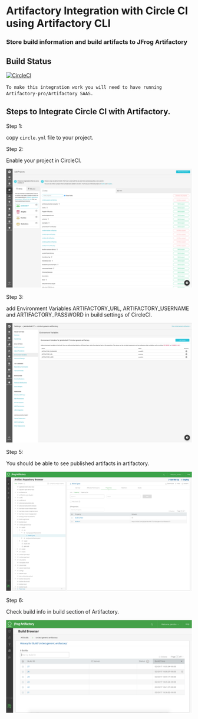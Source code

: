 # Artifactory Integration with Circle CI using Artifactory CLI
### Store build information and build artifacts to JFrog Artifactory
## Build Status

[![CircleCI](https://circleci.com/gh/jainishshah17/circleci-generic-artifactory.svg?style=svg)](https://circleci.com/gh/jainishshah17/circleci-generic-artifactory)

`To make this integration work you will need to have running Artifactory-pro/Artifactory SAAS.`

## Steps to Integrate Circle CI with Artifactory.

Step 1:

copy `circle.yml` file to your project.

Step 2:

Enable your project in CircleCI.

![screenshot](img/Screen_Shot1.png)

Step 3:

add Environment Variables ARTIFACTORY_URL, ARTIFACTORY_USERNAME and ARTIFACTORY_PASSWORD in build settings of CircleCI.

![screenshot](img/Screen_Shot2.png)

Step 5:

You should be able to see published artifacts in artifactory.

![screenshot](img/Screen_Shot3.png)

Step 6: 

Check build info in build section of Artifactory.

![screenshot](img/Screen_Shot4.png)
